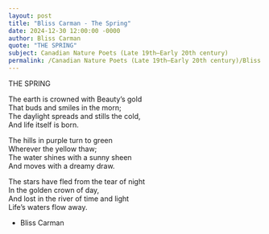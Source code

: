 ```yaml
---
layout: post
title: "Bliss Carman - The Spring"
date: 2024-12-30 12:00:00 -0000
author: Bliss Carman
quote: "THE SPRING"
subject: Canadian Nature Poets (Late 19th–Early 20th century)
permalink: /Canadian Nature Poets (Late 19th–Early 20th century)/Bliss Carman/Bliss Carman - The Spring
---
```


THE SPRING

The earth is crowned with Beauty’s gold  
That buds and smiles in the morn;  
The daylight spreads and stills the cold,  
And life itself is born.

The hills in purple turn to green  
Wherever the yellow thaw;  
The water shines with a sunny sheen  
And moves with a dreamy draw.

The stars have fled from the tear of night  
In the golden crown of day,  
And lost in the river of time and light  
Life’s waters flow away.


- Bliss Carman
